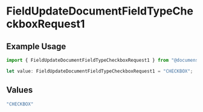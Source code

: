 # FieldUpdateDocumentFieldTypeCheckboxRequest1

## Example Usage

```typescript
import { FieldUpdateDocumentFieldTypeCheckboxRequest1 } from "@documenso/sdk-typescript/models/operations";

let value: FieldUpdateDocumentFieldTypeCheckboxRequest1 = "CHECKBOX";
```

## Values

```typescript
"CHECKBOX"
```